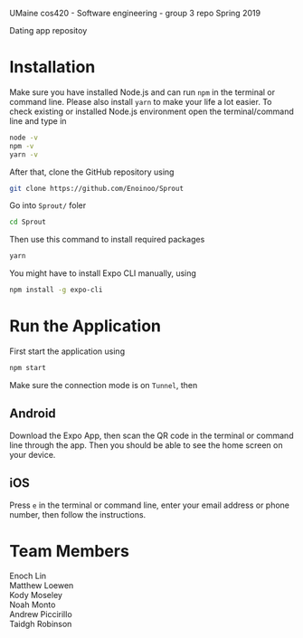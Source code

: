 UMaine cos420 - Software engineering - group 3 repo
Spring 2019

Dating app repositoy

# Installation

Make sure you have installed Node.js and can run `npm` in the terminal or command line. Please also install `yarn` to make your life a lot easier. To check existing or installed Node.js environment open the terminal/command line and type in

```sh
node -v
npm -v
yarn -v
```

After that, clone the GitHub repository using

```sh
git clone https://github.com/Enoinoo/Sprout
```

Go into `Sprout/` foler

```sh
cd Sprout
```

Then use this command to install required packages

```sh
yarn
```

You might have to install Expo CLI manually, using

```sh
npm install -g expo-cli
```

# Run the Application

First start the application using

```sh
npm start
```

Make sure the connection mode is on `Tunnel`, then 

## Android

Download the Expo App, then scan the QR code in the terminal or command line through the app. Then you should be able to see the home screen on your device.

## iOS

Press `e` in the terminal or command line, enter your email address or phone number, then follow the instructions.

# Team Members

Enoch Lin  
Matthew Loewen  
Kody Moseley  
Noah Monto  
Andrew Piccirillo  
Taidgh Robinson
